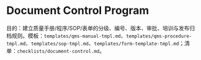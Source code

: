 # Document Control Program

目的：建立质量手册/程序/SOP/表单的分级、编号、版本、审批、培训与发布归档规则。模板：`templates/qms-manual-tmpl.md`、`templates/qms-procedure-tmpl.md`、`templates/sop-tmpl.md`、`templates/form-template-tmpl.md`；清单：`checklists/document-control.md`。
